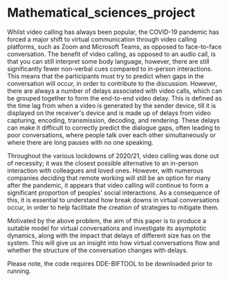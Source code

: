 # Mathematical_sciences_project

Whilst video calling has always been popular, the COVID-19 pandemic has forced a major shift to virtual communication through video calling platforms, such as Zoom and Microsoft Teams, as opposed to face-to-face conversation. The benefit of video calling, as opposed to an audio call, is that you can still interpret some body language, however, there are still significantly fewer non-verbal cues compared to in-person interactions. This means that the participants must try to predict when gaps in the conversation will occur, in order to contribute to the discussion. However, there are always a number of delays associated with video calls, which can be grouped together to form the end-to-end video delay. This is defined as the time lag from when a video is generated by the sender device, till it is displayed on the receiver's device and is made up of delays from video capturing, encoding, transmission, decoding, and rendering. These delays can make it difficult to correctly predict the dialogue gaps, often leading to poor conversations, where people talk over each other simultaneously or where there are long pauses with no one speaking. 

Throughout the various lockdowns of 2020/21, video calling was done out of necessity; it was the closest possible alternative to an in-person interaction with colleagues and loved ones. However, with numerous companies deciding that remote working will still be an option for many after the pandemic, it appears that video calling will continue to form a significant proportion of peoples' social interactions. As a consequence of this, it is essential to understand how break downs in virtual conversations occur, in order to help facilitate the creation of strategies to mitigate them.

Motivated by the above problem, the aim of this paper is to produce a suitable model for virtual conversations and investigate its asymptotic dynamics, along with the impact that delays of different size has on the system. This will give us an insight into how virtual conversations flow and whether the structure of the conversation changes with delays. 

Please note, the code requires DDE-BIFTOOL to be downloaded prior to running.

